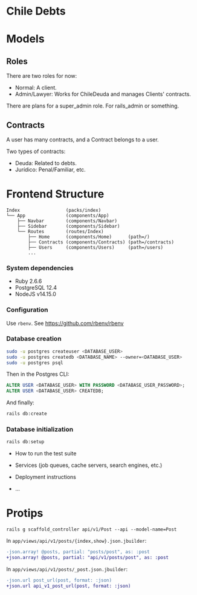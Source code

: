 # Chile Debts

# Models

## Roles

There are two roles for now:
* Normal: A client.
* Admin/Lawyer: Works for ChileDeuda and manages Clients' contracts.

There are plans for a super_admin role. For rails_admin or something.

## Contracts

A user has many contracts, and a Contract belongs to a user.

Two types of contracts:
* Deuda: Related to debts.
* Jurídico: Penal/Familiar, etc.


# Frontend Structure

```
Index                 (packs/index)
└── App               (components/App)
    ├── Navbar        (components/Navbar)
    ├── Sidebar       (components/Sidebar)
    └── Routes        (routes/Index)
        ├── Home      (components/Home)      (path=/)
        ├── Contracts (components/Contracts) (path=/contracts)
        ├── Users     (components/Users)     (path=/users)
        ...
```

### System dependencies
* Ruby 2.6.6
* PostgreSQL 12.4
* NodeJS v14.15.0

### Configuration

Use `rbenv`. See https://github.com/rbenv/rbenv

### Database creation

```sh
sudo -u postgres createuser <DATABASE_USER>
sudo -u postgres createdb <DATABASE_NAME> --owner=<DATABASE_USER>
sudo -u postgres psql
```

Then in the Postgres CLI:

```sql
ALTER USER <DATABASE_USER> WITH PASSWORD <DATABASE_USER_PASSWORD>;
ALTER USER <DATABASE_USER> CREATEDB;
```

And finally:

```sh
rails db:create
```

### Database initialization

```sh
rails db:setup
```


* How to run the test suite

* Services (job queues, cache servers, search engines, etc.)

* Deployment instructions

* ...

# Protips

```
rails g scaffold_controller api/v1/Post --api --model-name=Post
```

In `app/views/api/v1/posts/{index,show}.json.jbuilder`:
```diff
-json.array! @posts, partial: "posts/post", as: :post
+json.array! @posts, partial: "api/v1/posts/post", as: :post
```

In `app/views/api/v1/posts/_post.json.jbuilder`:
```diff
-json.url post_url(post, format: :json)
+json.url api_v1_post_url(post, format: :json)
```
